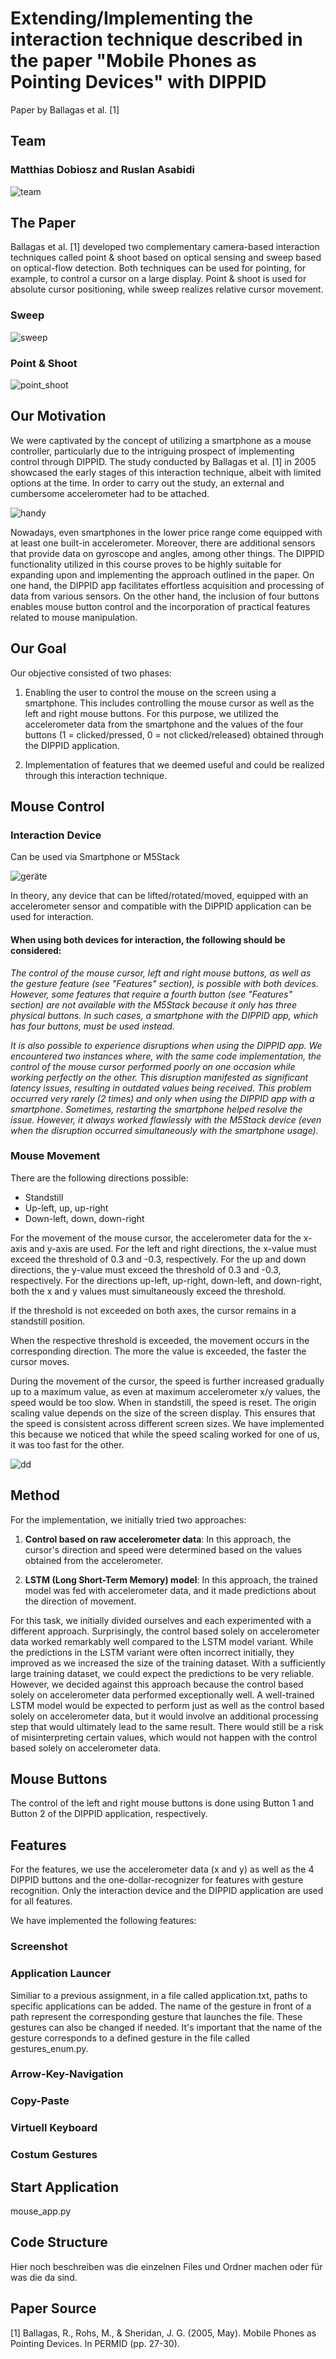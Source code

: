 # Extending/Implementing the interaction technique described in the paper "Mobile Phones as Pointing Devices" with DIPPID
Paper by Ballagas et al. [1]

## Team 

### **Matthias Dobiosz** and **Ruslan Asabidi**

![team](https://github.com/ITT23/assignment-08-replication-matthias-ruslan/assets/41992838/0329aa88-5d46-4671-8be0-c8b50baf64d0)


## The Paper

Ballagas et al. [1] developed two complementary camera-based interaction techniques called point & shoot based on optical sensing and sweep based on optical-flow detection. Both techniques can be used for pointing, for example, to control a cursor on a large display. Point & shoot is used for absolute cursor positioning, while sweep realizes relative cursor movement.

### Sweep

![sweep](https://github.com/ITT23/assignment-08-replication-matthias-ruslan/assets/41992838/e0ddd98e-1bce-4ae2-8a8a-45ad83728a85)

### Point & Shoot

![point_shoot](https://github.com/ITT23/assignment-08-replication-matthias-ruslan/assets/41992838/7dc57d3c-9022-4aab-a70e-6432da6047b4)

## Our Motivation

We were captivated by the concept of utilizing a smartphone as a mouse controller, particularly due to the intriguing prospect of implementing control through DIPPID. The study conducted by Ballagas et al. [1] in 2005 showcased the early stages of this interaction technique, albeit with limited options at the time. In order to carry out the study, an external and cumbersome accelerometer had to be attached.

![handy](https://github.com/ITT23/assignment-08-replication-matthias-ruslan/assets/41992838/5aa2de5c-2158-4406-9f91-f85e31bb9d62)

Nowadays, even smartphones in the lower price range come equipped with at least one built-in accelerometer. Moreover, there are additional sensors that provide data on gyroscope and angles, among other things. The DIPPID functionality utilized in this course proves to be highly suitable for expanding upon and implementing the approach outlined in the paper. On one hand, the DIPPID app facilitates effortless acquisition and processing of data from various sensors. On the other hand, the inclusion of four buttons enables mouse button control and the incorporation of practical features related to mouse manipulation.

## Our Goal

Our objective consisted of two phases:

1) Enabling the user to control the mouse on the screen using a smartphone. This includes controlling the mouse cursor as well as the left and right mouse buttons. For this purpose, we utilized the accelerometer data from the smartphone and the values of the four buttons (1 = clicked/pressed, 0 = not clicked/released) obtained through the DIPPID application.

2) Implementation of features that we deemed useful and could be realized through this interaction technique.

## Mouse Control

### Interaction Device
Can be used via Smartphone or M5Stack 

![geräte](https://github.com/ITT23/assignment-08-replication-matthias-ruslan/assets/41992838/62df0ea1-12a6-43a3-b5f2-ed0c27cd5c6b)

In theory, any device that can be lifted/rotated/moved, equipped with an accelerometer sensor and compatible with the DIPPID application can be used for interaction.

#### When using both devices for interaction, the following should be considered:
*The control of the mouse cursor, left and right mouse buttons, as well as the gesture feature (see "Features" section), is possible with both devices. However, some features that require a fourth button (see "Features" section) are not available with the M5Stack because it only has three physical buttons. In such cases, a smartphone with the DIPPID app, which has four buttons, must be used instead.*

*It is also possible to experience disruptions when using the DIPPID app. We encountered two instances where, with the same code implementation, the control of the mouse cursor performed poorly on one occasion while working perfectly on the other. This disruption manifested as significant latency issues, resulting in outdated values being received. This problem occurred very rarely (2 times) and only when using the DIPPID app with a smartphone. Sometimes, restarting the smartphone helped resolve the issue. However, it always worked flawlessly with the M5Stack device (even when the disruption occurred simultaneously with the smartphone usage).*

### Mouse Movement

There are the following directions possible:

- Standstill
- Up-left, up, up-right
- Down-left, down, down-right
  
For the movement of the mouse cursor, the accelerometer data for the x-axis and y-axis are used. For the left and right directions, the x-value must exceed the threshold of 0.3 and -0.3, respectively. For the up and down directions, the y-value must exceed the threshold of 0.3 and -0.3, respectively. For the directions up-left, up-right, down-left, and down-right, both the x and y values must simultaneously exceed the threshold. 

If the threshold is not exceeded on both axes, the cursor remains in a standstill position.

When the respective threshold is exceeded, the movement occurs in the corresponding direction. The more the value is exceeded, the faster the cursor moves.

During the movement of the cursor, the speed is further increased gradually up to a maximum value, as even at maximum accelerometer x/y values, the speed would be too slow. When in standstill, the speed is reset. The origin scaling value depends on the size of the screen display. This ensures that the speed is consistent across different screen sizes. We have implemented this because we noticed that while the speed scaling worked for one of us, it was too fast for the other.

![dd](https://github.com/ITT23/assignment-08-replication-matthias-ruslan/assets/41992838/c5979707-fafb-4ac1-bd27-1f83187ca0d1)

## Method

For the implementation, we initially tried two approaches:

1. **Control based on raw accelerometer data**: In this approach, the cursor's direction and speed were determined based on the values obtained from the accelerometer.

2. **LSTM (Long Short-Term Memory) model**: In this approach, the trained model was fed with accelerometer data, and it made predictions about the direction of movement.

For this task, we initially divided ourselves and each experimented with a different approach. Surprisingly, the control based solely on accelerometer data worked remarkably well compared to the LSTM model variant. While the predictions in the LSTM variant were often incorrect initially, they improved as we increased the size of the training dataset. With a sufficiently large training dataset, we could expect the predictions to be very reliable. However, we decided against this approach because the control based solely on accelerometer data performed exceptionally well. A well-trained LSTM model would be expected to perform just as well as the control based solely on accelerometer data, but it would involve an additional processing step that would ultimately lead to the same result. There would still be a risk of misinterpreting certain values, which would not happen with the control based solely on accelerometer data.

## Mouse Buttons

The control of the left and right mouse buttons is done using Button 1 and Button 2 of the DIPPID application, respectively.

## Features

For the features, we use the accelerometer data (x and y) as well as the 4 DIPPID buttons and the one-dollar-recognizer for features with gesture recognition. 
Only the interaction device and the DIPPID application are used for all features. 

We have implemented the following features:

### Screenshot

### Application Launcer
Similiar to a previous assignment, in a file called application.txt, paths to specific applications can be added. The name of the gesture in front of a path represent the corresponding gesture that launches the file. These gestures can also be changed if needed. It's important that the name of the gesture corresponds to a defined gesture in the file called gestures_enum.py.

### Arrow-Key-Navigation 

### Copy-Paste 

### Virtuell Keyboard

### Costum Gestures

## Start Application

mouse_app.py

## Code Structure

Hier noch beschreiben was die einzelnen Files und Ordner machen oder für was die da sind.

## Paper Source
[1] Ballagas, R., Rohs, M., & Sheridan, J. G. (2005, May). Mobile Phones as Pointing Devices. In PERMID (pp. 27-30). 
